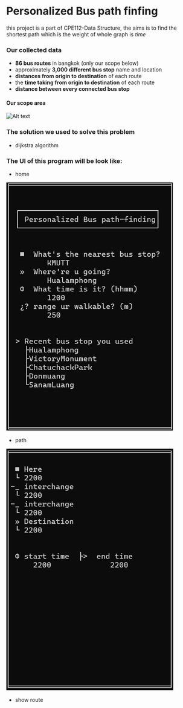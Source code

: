 # Personalized Bus path finfing

this project is a part of CPE112-Data Structure, the aims is to find the shortest path which is the weight of whole graph is *time* 

### Our collected data
- **86 bus routes** in bangkok (only our scope below)
- approximately **3,000 different bus stop** name and location
- **distances from origin to destination** of each route
- the **time taking from origin to destination** of each route
- **distance between every connected bus stop** 

#### Our scope area
![Alt text](src/img/scopes.png)

### The solution we used to solve this problem
- dijkstra algorithm


### The UI of this program will be look like:
- home
  
![Alt text](src/img/home.png)

- path
  
![Alt text](src/img/path.png)

- show route